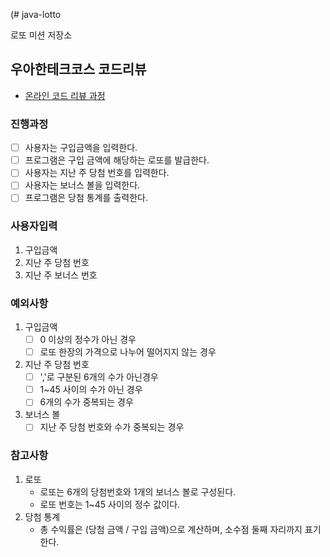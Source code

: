 (# java-lotto

로또 미션 저장소

## 우아한테크코스 코드리뷰

- [온라인 코드 리뷰 과정](https://github.com/woowacourse/woowacourse-docs/blob/master/maincourse/README.md)

<span style="background-color:#dcffe4ㅁ"></span>

### 진행과정
- [ ] 사용자는 구입금액을 입력한다.
- [ ] 프로그램은 구입 금액에 해당하는 로또를 발급한다.
- [ ] 사용자는 지난 주 당첨 번호를 입력한다.
- [ ] 사용자는 보너스 볼을 입력한다.
- [ ] 프로그램은 당첨 통계를 출력한다.

### 사용자입력
1. 구입금액
2. 지난 주 당첨 번호
3. 지난 주 보너스 번호

### 예외사항
1. 구입금액
    - [ ] 0 이상의 정수가 아닌 경우
    - [ ] 로또 한장의 가격으로 나누어 떨어지지 않는 경우
2. 지난 주 당첨 번호
    - [ ] ','로 구분된 6개의 수가 아닌경우
    - [ ] 1~45 사이의 수가 아닌 경우
    - [ ] 6개의 수가 중복되는 경우
3. 보너스 볼
    - [ ] 지난 주 당첨 번호와 수가 중복되는 경우

### 참고사항
1. 로또
   - 로또는 6개의 당첨번호와 1개의 보너스 볼로 구성된다.
   - 로또 번호는 1~45 사이의 정수 값이다.
2. 당첨 통계
   - 총 수익률은 (당첨 금액 / 구입 금액)으로 계산하며, 소수점 둘째 자리까지 표기한다.